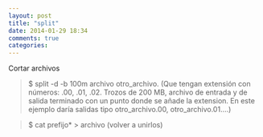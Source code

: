 ```yaml
---
layout: post
title: "split"
date: 2014-01-29 18:34
comments: true
categories: 
---
```

Cortar archivos

>$ split -d -b 100m archivo otro_archivo. (Que tengan extensión con números: .00, .01, .02. Trozos de 200 MB, archivo de entrada y de salida terminado con un punto donde se añade la extension. En este ejemplo daría salidas tipo otro_archivo.00, otro_archivo.01....)

>$ cat prefijo* > archivo  (volver a unirlos)

